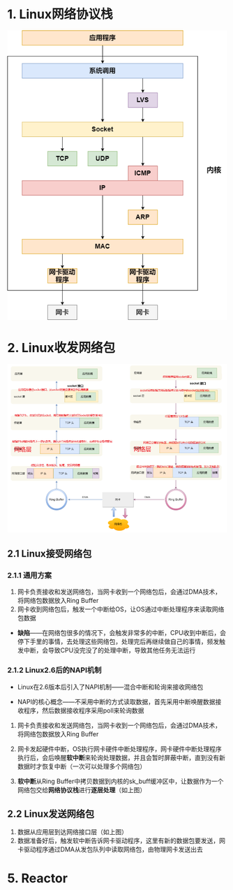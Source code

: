 

# 1. Linux网络协议栈

![Linux网络协议栈.drawio](p/Linux网络协议栈.drawio.png)

# 2. Linux收发网络包

![33](p/33.png)

## 2.1 Linux接受网络包

### 2.1.1 通用方案

1. 网卡负责接收和发送网络包，当网卡收到一个网络包后，会通过DMA技术，将网络包数据放入Ring Buffer
2. 网卡收到网络包后，触发一个中断给OS，让OS通过中断处理程序来读取网络包数据

* **缺陷**——在网络包很多的情况下，会触发非常多的中断，CPU收到中断后，会停下手里的事情，去处理这些网络包，处理完后再继续做自己的事情，频发触发中断，会导致CPU没完没了的处理中断，导致其他任务无法运行



### 2.1.2 Linux2.6后的NAPI机制

* Linux在2.6版本后引入了NAPI机制——混合中断和轮询来接收网络包

* NAPI的核心概念——不采用中断的方式读取数据，首先采用中断唤醒数据接收程序，然后数据接收程序采用poll来轮询数据

1. 网卡负责接收和发送网络包，当网卡收到一个网络包后，会通过DMA技术，将网络包数据放入Ring Buffer

2. 网卡发起硬件中断，OS执行网卡硬件中断处理程序，网卡硬件中断处理程序执行后，会后唤醒**软中断**来轮询处理数据，并且会暂时屏蔽中断，直到没有新数据时才恢复中断（一次可以处理多个网络包）
3. **软中断**从Ring Buffer中拷贝数据到内核的sk_buff缓冲区中，让数据作为一个网络包交给**网络协议栈**进行**逐层处理**（如上图）

## 2.2 Linux发送网络包

1. 数据从应用层到达网络接口层（如上图）
2. 数据准备好后，触发软中断告诉网卡驱动程序，这里有新的数据包要发送，网卡驱动程序通过DMA从发包队列中读取网络包，由物理网卡发送出去







# 5. Reactor

